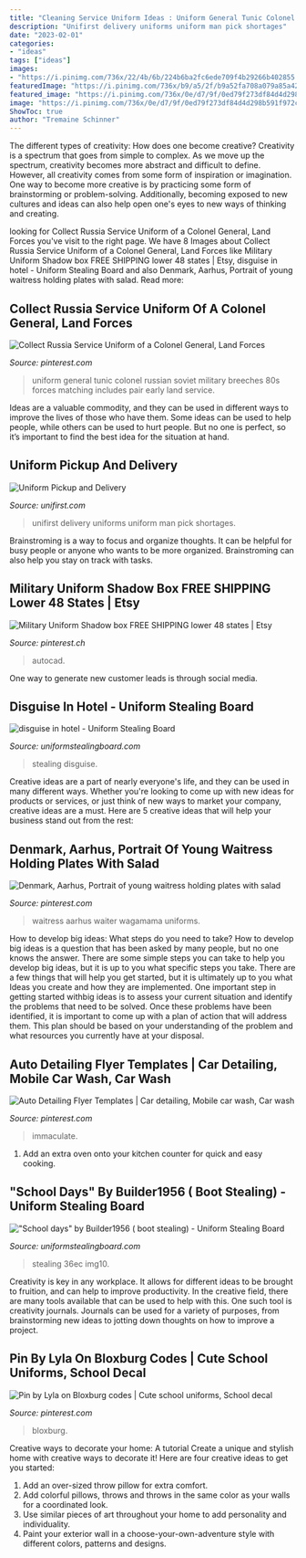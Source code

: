 ```yaml
---
title: "Cleaning Service Uniform Ideas : Uniform General Tunic Colonel Russian Soviet Military Breeches 80s Forces Matching Includes Pair Early Land Service"
description: "Unifirst delivery uniforms uniform man pick shortages"
date: "2023-02-01"
categories:
- "ideas"
tags: ["ideas"]
images:
- "https://i.pinimg.com/736x/22/4b/6b/224b6ba2fc6ede709f4b29266b402855.jpg"
featuredImage: "https://i.pinimg.com/736x/b9/a5/2f/b9a52fa708a079a85a42e957fd06605c.jpg"
featured_image: "https://i.pinimg.com/736x/0e/d7/9f/0ed79f273df84d4d298b591f972cf510.jpg"
image: "https://i.pinimg.com/736x/0e/d7/9f/0ed79f273df84d4d298b591f972cf510.jpg"
ShowToc: true
author: "Tremaine Schinner"
---
```



The different types of creativity: How does one become creative?
Creativity is a spectrum that goes from simple to complex. As we move up the spectrum, creativity becomes more abstract and difficult to define. However, all creativity comes from some form of inspiration or imagination. One way to become more creative is by practicing some form of brainstorming or problem-solving. Additionally, becoming exposed to new cultures and ideas can also help open one's eyes to new ways of thinking and creating.

	

		
looking for Collect Russia Service Uniform of a Colonel General, Land Forces you've visit to the right page. We have 8 Images about Collect Russia Service Uniform of a Colonel General, Land Forces like Military Uniform Shadow box FREE SHIPPING lower 48 states | Etsy, disguise in hotel - Uniform Stealing Board and also Denmark, Aarhus, Portrait of young waitress holding plates with salad. Read more:
		
    
## Collect Russia Service Uniform Of A Colonel General, Land Forces

<img loading=lazy src="https://i.pinimg.com/736x/84/41/40/844140d8287cfe565c89828b1c61b416--colonel-uniform.jpg" onerror="this.onerror=null;this.src='https://tse1.mm.bing.net/th?id=OIP.Di8eyUzgBQcsZYMFLRqhJgHaQC&amp;pid=15.1';" alt="Collect Russia Service Uniform of a Colonel General, Land Forces">

_Source: pinterest.com_

>uniform general tunic colonel russian soviet military breeches 80s forces matching includes pair early land service. 

	

Ideas are a valuable commodity, and they can be used in different ways to improve the lives of those who have them. Some ideas can be used to help people, while others can be used to hurt people. But no one is perfect, so it’s important to find the best idea for the situation at hand.

    
## Uniform Pickup And Delivery

<img loading=lazy src="https://unifirst.com/uniforms-workwear/rental/pick-up-delivery/delivery-man-picks-up-uniforms.jpg" onerror="this.onerror=null;this.src='https://tse1.mm.bing.net/th?id=OIP.k8-Wuhgju3exxYvOITKloQHaD4&amp;pid=15.1';" alt="Uniform Pickup and Delivery">

_Source: unifirst.com_

>unifirst delivery uniforms uniform man pick shortages. 

	

Brainstroming is a way to focus and organize thoughts. It can be helpful for busy people or anyone who wants to be more organized. Brainstroming can also help you stay on track with tasks.

    
## Military Uniform Shadow Box FREE SHIPPING Lower 48 States | Etsy

<img loading=lazy src="https://i.pinimg.com/736x/84/29/ac/8429acb9171cfa4106f0491d3058f889.jpg" onerror="this.onerror=null;this.src='https://tse2.mm.bing.net/th?id=OIP.9s7-JoRydo0R7R1NxnupmwHaJ4&amp;pid=15.1';" alt="Military Uniform Shadow box FREE SHIPPING lower 48 states | Etsy">

_Source: pinterest.ch_

>autocad. 

	

One way to generate new customer leads is through social media.

    
## Disguise In Hotel - Uniform Stealing Board

<img loading=lazy src="https://img00.deviantart.net/4f36/i/2018/238/3/c/disguise_in_hotel__11_by_panpanchenchen-dcl9uln.png" onerror="this.onerror=null;this.src='https://tse1.mm.bing.net/th?id=OIP.oo6RWqhmdPa7-bX_LgLyOwHaEK&amp;pid=15.1';" alt="disguise in hotel - Uniform Stealing Board">

_Source: uniformstealingboard.com_

>stealing disguise. 

	

Creative ideas are a part of nearly everyone's life, and they can be used in many different ways. Whether you're looking to come up with new ideas for products or services, or just think of new ways to market your company, creative ideas are a must. Here are 5 creative ideas that will help your business stand out from the rest: 

    
## Denmark, Aarhus, Portrait Of Young Waitress Holding Plates With Salad

<img loading=lazy src="https://i.pinimg.com/736x/22/4b/6b/224b6ba2fc6ede709f4b29266b402855.jpg" onerror="this.onerror=null;this.src='https://tse3.mm.bing.net/th?id=OIP.CVOiNavbZHHsSabiuA8S0QAAAA&amp;pid=15.1';" alt="Denmark, Aarhus, Portrait of young waitress holding plates with salad">

_Source: pinterest.com_

>waitress aarhus waiter wagamama uniforms. 

	

How to develop big ideas: What steps do you need to take?
How to develop big ideas is a question that has been asked by many people, but no one knows the answer. There are some simple steps you can take to help you develop big ideas, but it is up to you what specific steps you take. There are a few things that will help you get started, but it is ultimately up to you what Ideas you create and how they are implemented.
One important step in getting started withbig ideas is to assess your current situation and identify the problems that need to be solved. Once these problems have been identified, it is important to come up with a plan of action that will address them. This plan should be based on your understanding of the problem and what resources you currently have at your disposal.

    
## Auto Detailing Flyer Templates | Car Detailing, Mobile Car Wash, Car Wash

<img loading=lazy src="https://i.pinimg.com/736x/b9/a5/2f/b9a52fa708a079a85a42e957fd06605c.jpg" onerror="this.onerror=null;this.src='https://tse1.mm.bing.net/th?id=OIP.PnSVBFnGMkVpHA-A6_KbfQHaKX&amp;pid=15.1';" alt="Auto Detailing Flyer Templates | Car detailing, Mobile car wash, Car wash">

_Source: pinterest.com_

>immaculate. 

	

1. Add an extra oven onto your kitchen counter for quick and easy cooking.

    
## &quot;School Days&quot; By Builder1956 ( Boot Stealing) - Uniform Stealing Board

<img loading=lazy src="https://img10.deviantart.net/36ec/i/2015/295/3/4/school_days_1_by_builder1956-d9dzebn.jpg" onerror="this.onerror=null;this.src='https://tse4.mm.bing.net/th?id=OIP.1RdIAerSXqtmmavULWOaRwHaDN&amp;pid=15.1';" alt="&quot;School days&quot; by Builder1956 ( boot stealing) - Uniform Stealing Board">

_Source: uniformstealingboard.com_

>stealing 36ec img10. 

	

Creativity is key in any workplace. It allows for different ideas to be brought to fruition, and can help to improve productivity. In the creative field, there are many tools available that can be used to help with this. One such tool is creativity journals. Journals can be used for a variety of purposes, from brainstorming new ideas to jotting down thoughts on how to improve a project.

    
## Pin By Lyla On Bloxburg Codes | Cute School Uniforms, School Decal

<img loading=lazy src="https://i.pinimg.com/736x/0e/d7/9f/0ed79f273df84d4d298b591f972cf510.jpg" onerror="this.onerror=null;this.src='https://tse1.mm.bing.net/th?id=OIP.6Kl04AVvR37FcmyumCHgEwHaFj&amp;pid=15.1';" alt="Pin by Lyla on Bloxburg codes | Cute school uniforms, School decal">

_Source: pinterest.com_

>bloxburg. 

	

Creative ways to decorate your home: A tutorial
Create a unique and stylish home with creative ways to decorate it! Here are four creative ideas to get you started: 
1. Add an over-sized throw pillow for extra comfort.
2. Add colorful pillows, throws and throws in the same color as your walls for a coordinated look. 
3. Use similar pieces of art throughout your home to add personality and individuality. 
4. Paint your exterior wall in a choose-your-own-adventure style with different colors, patterns and designs.

